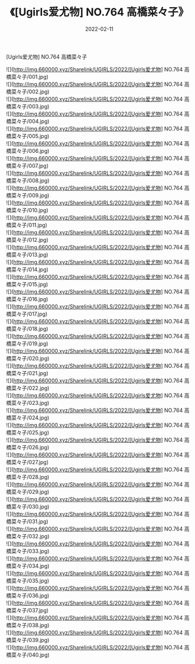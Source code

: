﻿---
layout: post
title:  《[Ugirls爱尤物] NO.764 高橋菜々子》
date:   2022-02-11
img: http://img.660000.xyz/Sharelink/UGIRLS/2022/[Ugirls爱尤物] NO.764 高橋菜々子/000.jpg
categories: [美女, 清纯, 唯美]
---

[Ugirls爱尤物] NO.764 高橋菜々子

 ![](http://img.660000.xyz/Sharelink/UGIRLS/2022/[Ugirls爱尤物] NO.764 高橋菜々子/001.jpg) <br>![](http://img.660000.xyz/Sharelink/UGIRLS/2022/[Ugirls爱尤物] NO.764 高橋菜々子/002.jpg) <br>![](http://img.660000.xyz/Sharelink/UGIRLS/2022/[Ugirls爱尤物] NO.764 高橋菜々子/003.jpg) <br>![](http://img.660000.xyz/Sharelink/UGIRLS/2022/[Ugirls爱尤物] NO.764 高橋菜々子/004.jpg) <br>![](http://img.660000.xyz/Sharelink/UGIRLS/2022/[Ugirls爱尤物] NO.764 高橋菜々子/005.jpg) <br>![](http://img.660000.xyz/Sharelink/UGIRLS/2022/[Ugirls爱尤物] NO.764 高橋菜々子/006.jpg) <br>![](http://img.660000.xyz/Sharelink/UGIRLS/2022/[Ugirls爱尤物] NO.764 高橋菜々子/007.jpg) <br>![](http://img.660000.xyz/Sharelink/UGIRLS/2022/[Ugirls爱尤物] NO.764 高橋菜々子/008.jpg) <br>![](http://img.660000.xyz/Sharelink/UGIRLS/2022/[Ugirls爱尤物] NO.764 高橋菜々子/009.jpg) <br>![](http://img.660000.xyz/Sharelink/UGIRLS/2022/[Ugirls爱尤物] NO.764 高橋菜々子/010.jpg) <br>![](http://img.660000.xyz/Sharelink/UGIRLS/2022/[Ugirls爱尤物] NO.764 高橋菜々子/011.jpg) <br>![](http://img.660000.xyz/Sharelink/UGIRLS/2022/[Ugirls爱尤物] NO.764 高橋菜々子/012.jpg) <br>![](http://img.660000.xyz/Sharelink/UGIRLS/2022/[Ugirls爱尤物] NO.764 高橋菜々子/013.jpg) <br>![](http://img.660000.xyz/Sharelink/UGIRLS/2022/[Ugirls爱尤物] NO.764 高橋菜々子/014.jpg) <br>![](http://img.660000.xyz/Sharelink/UGIRLS/2022/[Ugirls爱尤物] NO.764 高橋菜々子/015.jpg) <br>![](http://img.660000.xyz/Sharelink/UGIRLS/2022/[Ugirls爱尤物] NO.764 高橋菜々子/016.jpg) <br>![](http://img.660000.xyz/Sharelink/UGIRLS/2022/[Ugirls爱尤物] NO.764 高橋菜々子/017.jpg) <br>![](http://img.660000.xyz/Sharelink/UGIRLS/2022/[Ugirls爱尤物] NO.764 高橋菜々子/018.jpg) <br>![](http://img.660000.xyz/Sharelink/UGIRLS/2022/[Ugirls爱尤物] NO.764 高橋菜々子/019.jpg) <br>![](http://img.660000.xyz/Sharelink/UGIRLS/2022/[Ugirls爱尤物] NO.764 高橋菜々子/020.jpg) <br>![](http://img.660000.xyz/Sharelink/UGIRLS/2022/[Ugirls爱尤物] NO.764 高橋菜々子/021.jpg) <br>![](http://img.660000.xyz/Sharelink/UGIRLS/2022/[Ugirls爱尤物] NO.764 高橋菜々子/022.jpg) <br>![](http://img.660000.xyz/Sharelink/UGIRLS/2022/[Ugirls爱尤物] NO.764 高橋菜々子/023.jpg) <br>![](http://img.660000.xyz/Sharelink/UGIRLS/2022/[Ugirls爱尤物] NO.764 高橋菜々子/024.jpg) <br>![](http://img.660000.xyz/Sharelink/UGIRLS/2022/[Ugirls爱尤物] NO.764 高橋菜々子/025.jpg) <br>![](http://img.660000.xyz/Sharelink/UGIRLS/2022/[Ugirls爱尤物] NO.764 高橋菜々子/026.jpg) <br>![](http://img.660000.xyz/Sharelink/UGIRLS/2022/[Ugirls爱尤物] NO.764 高橋菜々子/027.jpg) <br>![](http://img.660000.xyz/Sharelink/UGIRLS/2022/[Ugirls爱尤物] NO.764 高橋菜々子/028.jpg) <br>![](http://img.660000.xyz/Sharelink/UGIRLS/2022/[Ugirls爱尤物] NO.764 高橋菜々子/029.jpg) <br>![](http://img.660000.xyz/Sharelink/UGIRLS/2022/[Ugirls爱尤物] NO.764 高橋菜々子/030.jpg) <br>![](http://img.660000.xyz/Sharelink/UGIRLS/2022/[Ugirls爱尤物] NO.764 高橋菜々子/031.jpg) <br>![](http://img.660000.xyz/Sharelink/UGIRLS/2022/[Ugirls爱尤物] NO.764 高橋菜々子/032.jpg) <br>![](http://img.660000.xyz/Sharelink/UGIRLS/2022/[Ugirls爱尤物] NO.764 高橋菜々子/033.jpg) <br>![](http://img.660000.xyz/Sharelink/UGIRLS/2022/[Ugirls爱尤物] NO.764 高橋菜々子/034.jpg) <br>![](http://img.660000.xyz/Sharelink/UGIRLS/2022/[Ugirls爱尤物] NO.764 高橋菜々子/035.jpg) <br>![](http://img.660000.xyz/Sharelink/UGIRLS/2022/[Ugirls爱尤物] NO.764 高橋菜々子/036.jpg) <br>![](http://img.660000.xyz/Sharelink/UGIRLS/2022/[Ugirls爱尤物] NO.764 高橋菜々子/037.jpg) <br>![](http://img.660000.xyz/Sharelink/UGIRLS/2022/[Ugirls爱尤物] NO.764 高橋菜々子/038.jpg) <br>![](http://img.660000.xyz/Sharelink/UGIRLS/2022/[Ugirls爱尤物] NO.764 高橋菜々子/039.jpg) <br>![](http://img.660000.xyz/Sharelink/UGIRLS/2022/[Ugirls爱尤物] NO.764 高橋菜々子/040.jpg) <br>